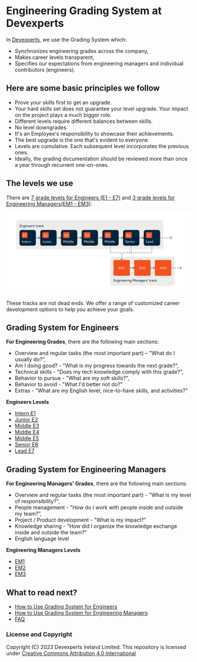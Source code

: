# Engineering Grading System at Devexperts

In [Devexperts](https://devexperts.com/), we use the Grading System which:

- Synchronizes engineering grades across the company,
- Makes career levels transparent,
- Specifies our expectations from engineering managers and individual contributors (engineers).


## Here are some basic principles we follow

- Prove your skills first to get an upgrade.
- Your hard skills set does not guarantee your level upgrade. Your impact on the project plays a much bigger role.
- Different levels require different balances between skills.
- No level downgrades.
- It's an Employee's responsibility to showcase their achievements.
- The best upgrade is the one that's evident to everyone.
- Levels are cumulative. Each subsequent level incorporates the previous ones.
- Ideally, the grading documentation should be reviewed more than once a year through recurrent one-on-ones.

## The levels we use

There are [7 grade levels for Engineers (E1 - E7)](Levels_Engineers/engineers-profile.md) and [3 grade levels for Engineering Managers(EM1 - EM3)](Levels_Engineering_Managers/engineering-managers-profile.md):

 ![Grading System](img/Grades%20System.jpg)

These tracks are not dead ends. We offer a range of customized career development options to help you achieve your goals.

## Grading System for Engineers

**For Engineering Grades**, there are the following main sections:
- Overview and regular tasks (the most important part) – "What do I usually do?",
- Am I doing good? - "What is my progress towards the next grade?",
- Technical skills - "Does my tech knowledge comply with this grade?",
- Behavior to pursue - "What are my soft skills?",
- Behavior to avoid -  "What I'd better not do?"
- Extras - "What are my English level, nice-to-have skills, and activities?"
  
**Engineers Levels**
- [Intern E1](Levels_Engineers/E1%20Intern.md)
- [Junior E2](Levels_Engineers/E2%20Junior.md)
- [Middle E3](Levels_Engineers/E3%20Middle.md)
- [Middle E4](Levels_Engineers/E4%20Middle.md)
- [Middle E5](Levels_Engineers/E5%20Middle.md)
- [Senior E6](Levels_Engineers/E6%20Senior.md)
- [Lead E7](Levels_Engineers/E7%20Lead.md)
  
## Grading System for Engineering Managers

**For Engineering Managers' Grades**, there are the following main sections:
- Overview and regular tasks (the most important part) - "What is my level of responsibility?",
- People management - "How do I work with people inside and outside my team?",
- Project / Product development - "What is my impact?"
- Knowledge sharing - "How did I organize the knowledge exchange inside and outside the team?"
- English language level 
  
**Engineering Managers Levels**
- [EM1](Levels_Engineering_Managers/EM1.md)
- [EM2](Levels_Engineering_Managers/EM2.md)
- [EM3](Levels_Engineering_Managers/EM3.md)

## What to read next?

- [How to Use Grading System for Engineers](Levels_Engineers/How%20to%20use%20Grading%20System.md) 
- [How to Use Grading System for Engineering Managers](Levels_Engineering_Managers/How%20to%20use%20Grading%20System%20EM.md) 
- [FAQ](FAQ.md)

 
### License and Copyright
Copyright (C) 2023 Devexperts Ireland Limited.
This repository is licensed under [Creative Commons Attribution 4.0 International](LICENSE)
